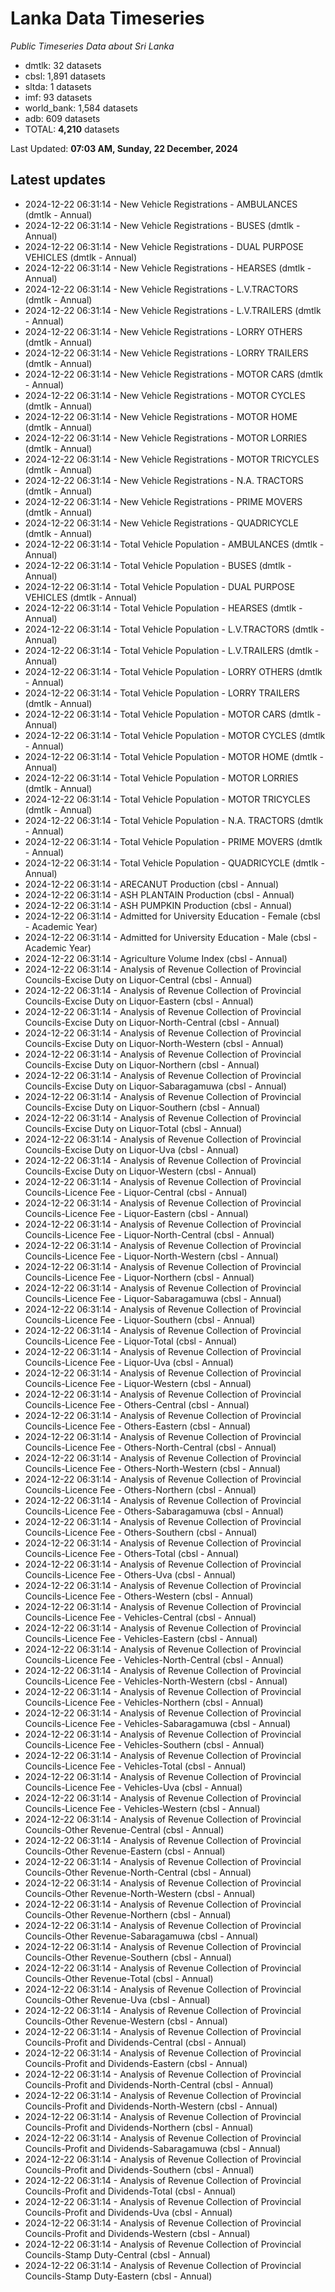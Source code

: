 # Lanka Data Timeseries
*Public Timeseries Data about Sri Lanka*

* dmtlk: 32 datasets
* cbsl: 1,891 datasets
* sltda: 1 datasets
* imf: 93 datasets
* world_bank: 1,584 datasets
* adb: 609 datasets
* TOTAL: **4,210** datasets

Last Updated: **07:03 AM, Sunday, 22 December, 2024**

## Latest updates

* 2024-12-22 06:31:14 - New Vehicle Registrations - AMBULANCES (dmtlk - Annual)
* 2024-12-22 06:31:14 - New Vehicle Registrations - BUSES (dmtlk - Annual)
* 2024-12-22 06:31:14 - New Vehicle Registrations - DUAL PURPOSE VEHICLES (dmtlk - Annual)
* 2024-12-22 06:31:14 - New Vehicle Registrations - HEARSES (dmtlk - Annual)
* 2024-12-22 06:31:14 - New Vehicle Registrations - L.V.TRACTORS (dmtlk - Annual)
* 2024-12-22 06:31:14 - New Vehicle Registrations - L.V.TRAILERS (dmtlk - Annual)
* 2024-12-22 06:31:14 - New Vehicle Registrations - LORRY OTHERS (dmtlk - Annual)
* 2024-12-22 06:31:14 - New Vehicle Registrations - LORRY TRAILERS (dmtlk - Annual)
* 2024-12-22 06:31:14 - New Vehicle Registrations - MOTOR CARS (dmtlk - Annual)
* 2024-12-22 06:31:14 - New Vehicle Registrations - MOTOR CYCLES (dmtlk - Annual)
* 2024-12-22 06:31:14 - New Vehicle Registrations - MOTOR HOME (dmtlk - Annual)
* 2024-12-22 06:31:14 - New Vehicle Registrations - MOTOR LORRIES (dmtlk - Annual)
* 2024-12-22 06:31:14 - New Vehicle Registrations - MOTOR TRICYCLES (dmtlk - Annual)
* 2024-12-22 06:31:14 - New Vehicle Registrations - N.A. TRACTORS (dmtlk - Annual)
* 2024-12-22 06:31:14 - New Vehicle Registrations - PRIME MOVERS (dmtlk - Annual)
* 2024-12-22 06:31:14 - New Vehicle Registrations - QUADRICYCLE (dmtlk - Annual)
* 2024-12-22 06:31:14 - Total Vehicle Population - AMBULANCES (dmtlk - Annual)
* 2024-12-22 06:31:14 - Total Vehicle Population - BUSES (dmtlk - Annual)
* 2024-12-22 06:31:14 - Total Vehicle Population - DUAL PURPOSE VEHICLES (dmtlk - Annual)
* 2024-12-22 06:31:14 - Total Vehicle Population - HEARSES (dmtlk - Annual)
* 2024-12-22 06:31:14 - Total Vehicle Population - L.V.TRACTORS (dmtlk - Annual)
* 2024-12-22 06:31:14 - Total Vehicle Population - L.V.TRAILERS (dmtlk - Annual)
* 2024-12-22 06:31:14 - Total Vehicle Population - LORRY OTHERS (dmtlk - Annual)
* 2024-12-22 06:31:14 - Total Vehicle Population - LORRY TRAILERS (dmtlk - Annual)
* 2024-12-22 06:31:14 - Total Vehicle Population - MOTOR CARS (dmtlk - Annual)
* 2024-12-22 06:31:14 - Total Vehicle Population - MOTOR CYCLES (dmtlk - Annual)
* 2024-12-22 06:31:14 - Total Vehicle Population - MOTOR HOME (dmtlk - Annual)
* 2024-12-22 06:31:14 - Total Vehicle Population - MOTOR LORRIES (dmtlk - Annual)
* 2024-12-22 06:31:14 - Total Vehicle Population - MOTOR TRICYCLES (dmtlk - Annual)
* 2024-12-22 06:31:14 - Total Vehicle Population - N.A. TRACTORS (dmtlk - Annual)
* 2024-12-22 06:31:14 - Total Vehicle Population - PRIME MOVERS (dmtlk - Annual)
* 2024-12-22 06:31:14 - Total Vehicle Population - QUADRICYCLE (dmtlk - Annual)
* 2024-12-22 06:31:14 - ARECANUT Production (cbsl - Annual)
* 2024-12-22 06:31:14 - ASH PLANTAIN Production (cbsl - Annual)
* 2024-12-22 06:31:14 - ASH PUMPKIN Production (cbsl - Annual)
* 2024-12-22 06:31:14 - Admitted for University Education - Female (cbsl - Academic Year)
* 2024-12-22 06:31:14 - Admitted for University Education - Male (cbsl - Academic Year)
* 2024-12-22 06:31:14 - Agriculture Volume Index (cbsl - Annual)
* 2024-12-22 06:31:14 - Analysis of Revenue Collection of Provincial Councils-Excise Duty on Liquor-Central (cbsl - Annual)
* 2024-12-22 06:31:14 - Analysis of Revenue Collection of Provincial Councils-Excise Duty on Liquor-Eastern (cbsl - Annual)
* 2024-12-22 06:31:14 - Analysis of Revenue Collection of Provincial Councils-Excise Duty on Liquor-North-Central (cbsl - Annual)
* 2024-12-22 06:31:14 - Analysis of Revenue Collection of Provincial Councils-Excise Duty on Liquor-North-Western (cbsl - Annual)
* 2024-12-22 06:31:14 - Analysis of Revenue Collection of Provincial Councils-Excise Duty on Liquor-Northern (cbsl - Annual)
* 2024-12-22 06:31:14 - Analysis of Revenue Collection of Provincial Councils-Excise Duty on Liquor-Sabaragamuwa (cbsl - Annual)
* 2024-12-22 06:31:14 - Analysis of Revenue Collection of Provincial Councils-Excise Duty on Liquor-Southern (cbsl - Annual)
* 2024-12-22 06:31:14 - Analysis of Revenue Collection of Provincial Councils-Excise Duty on Liquor-Total (cbsl - Annual)
* 2024-12-22 06:31:14 - Analysis of Revenue Collection of Provincial Councils-Excise Duty on Liquor-Uva (cbsl - Annual)
* 2024-12-22 06:31:14 - Analysis of Revenue Collection of Provincial Councils-Excise Duty on Liquor-Western (cbsl - Annual)
* 2024-12-22 06:31:14 - Analysis of Revenue Collection of Provincial Councils-Licence Fee - Liquor-Central (cbsl - Annual)
* 2024-12-22 06:31:14 - Analysis of Revenue Collection of Provincial Councils-Licence Fee - Liquor-Eastern (cbsl - Annual)
* 2024-12-22 06:31:14 - Analysis of Revenue Collection of Provincial Councils-Licence Fee - Liquor-North-Central (cbsl - Annual)
* 2024-12-22 06:31:14 - Analysis of Revenue Collection of Provincial Councils-Licence Fee - Liquor-North-Western (cbsl - Annual)
* 2024-12-22 06:31:14 - Analysis of Revenue Collection of Provincial Councils-Licence Fee - Liquor-Northern (cbsl - Annual)
* 2024-12-22 06:31:14 - Analysis of Revenue Collection of Provincial Councils-Licence Fee - Liquor-Sabaragamuwa (cbsl - Annual)
* 2024-12-22 06:31:14 - Analysis of Revenue Collection of Provincial Councils-Licence Fee - Liquor-Southern (cbsl - Annual)
* 2024-12-22 06:31:14 - Analysis of Revenue Collection of Provincial Councils-Licence Fee - Liquor-Total (cbsl - Annual)
* 2024-12-22 06:31:14 - Analysis of Revenue Collection of Provincial Councils-Licence Fee - Liquor-Uva (cbsl - Annual)
* 2024-12-22 06:31:14 - Analysis of Revenue Collection of Provincial Councils-Licence Fee - Liquor-Western (cbsl - Annual)
* 2024-12-22 06:31:14 - Analysis of Revenue Collection of Provincial Councils-Licence Fee - Others-Central (cbsl - Annual)
* 2024-12-22 06:31:14 - Analysis of Revenue Collection of Provincial Councils-Licence Fee - Others-Eastern (cbsl - Annual)
* 2024-12-22 06:31:14 - Analysis of Revenue Collection of Provincial Councils-Licence Fee - Others-North-Central (cbsl - Annual)
* 2024-12-22 06:31:14 - Analysis of Revenue Collection of Provincial Councils-Licence Fee - Others-North-Western (cbsl - Annual)
* 2024-12-22 06:31:14 - Analysis of Revenue Collection of Provincial Councils-Licence Fee - Others-Northern (cbsl - Annual)
* 2024-12-22 06:31:14 - Analysis of Revenue Collection of Provincial Councils-Licence Fee - Others-Sabaragamuwa (cbsl - Annual)
* 2024-12-22 06:31:14 - Analysis of Revenue Collection of Provincial Councils-Licence Fee - Others-Southern (cbsl - Annual)
* 2024-12-22 06:31:14 - Analysis of Revenue Collection of Provincial Councils-Licence Fee - Others-Total (cbsl - Annual)
* 2024-12-22 06:31:14 - Analysis of Revenue Collection of Provincial Councils-Licence Fee - Others-Uva (cbsl - Annual)
* 2024-12-22 06:31:14 - Analysis of Revenue Collection of Provincial Councils-Licence Fee - Others-Western (cbsl - Annual)
* 2024-12-22 06:31:14 - Analysis of Revenue Collection of Provincial Councils-Licence Fee - Vehicles-Central (cbsl - Annual)
* 2024-12-22 06:31:14 - Analysis of Revenue Collection of Provincial Councils-Licence Fee - Vehicles-Eastern (cbsl - Annual)
* 2024-12-22 06:31:14 - Analysis of Revenue Collection of Provincial Councils-Licence Fee - Vehicles-North-Central (cbsl - Annual)
* 2024-12-22 06:31:14 - Analysis of Revenue Collection of Provincial Councils-Licence Fee - Vehicles-North-Western (cbsl - Annual)
* 2024-12-22 06:31:14 - Analysis of Revenue Collection of Provincial Councils-Licence Fee - Vehicles-Northern (cbsl - Annual)
* 2024-12-22 06:31:14 - Analysis of Revenue Collection of Provincial Councils-Licence Fee - Vehicles-Sabaragamuwa (cbsl - Annual)
* 2024-12-22 06:31:14 - Analysis of Revenue Collection of Provincial Councils-Licence Fee - Vehicles-Southern (cbsl - Annual)
* 2024-12-22 06:31:14 - Analysis of Revenue Collection of Provincial Councils-Licence Fee - Vehicles-Total (cbsl - Annual)
* 2024-12-22 06:31:14 - Analysis of Revenue Collection of Provincial Councils-Licence Fee - Vehicles-Uva (cbsl - Annual)
* 2024-12-22 06:31:14 - Analysis of Revenue Collection of Provincial Councils-Licence Fee - Vehicles-Western (cbsl - Annual)
* 2024-12-22 06:31:14 - Analysis of Revenue Collection of Provincial Councils-Other Revenue-Central (cbsl - Annual)
* 2024-12-22 06:31:14 - Analysis of Revenue Collection of Provincial Councils-Other Revenue-Eastern (cbsl - Annual)
* 2024-12-22 06:31:14 - Analysis of Revenue Collection of Provincial Councils-Other Revenue-North-Central (cbsl - Annual)
* 2024-12-22 06:31:14 - Analysis of Revenue Collection of Provincial Councils-Other Revenue-North-Western (cbsl - Annual)
* 2024-12-22 06:31:14 - Analysis of Revenue Collection of Provincial Councils-Other Revenue-Northern (cbsl - Annual)
* 2024-12-22 06:31:14 - Analysis of Revenue Collection of Provincial Councils-Other Revenue-Sabaragamuwa (cbsl - Annual)
* 2024-12-22 06:31:14 - Analysis of Revenue Collection of Provincial Councils-Other Revenue-Southern (cbsl - Annual)
* 2024-12-22 06:31:14 - Analysis of Revenue Collection of Provincial Councils-Other Revenue-Total (cbsl - Annual)
* 2024-12-22 06:31:14 - Analysis of Revenue Collection of Provincial Councils-Other Revenue-Uva (cbsl - Annual)
* 2024-12-22 06:31:14 - Analysis of Revenue Collection of Provincial Councils-Other Revenue-Western (cbsl - Annual)
* 2024-12-22 06:31:14 - Analysis of Revenue Collection of Provincial Councils-Profit and Dividends-Central (cbsl - Annual)
* 2024-12-22 06:31:14 - Analysis of Revenue Collection of Provincial Councils-Profit and Dividends-Eastern (cbsl - Annual)
* 2024-12-22 06:31:14 - Analysis of Revenue Collection of Provincial Councils-Profit and Dividends-North-Central (cbsl - Annual)
* 2024-12-22 06:31:14 - Analysis of Revenue Collection of Provincial Councils-Profit and Dividends-North-Western (cbsl - Annual)
* 2024-12-22 06:31:14 - Analysis of Revenue Collection of Provincial Councils-Profit and Dividends-Northern (cbsl - Annual)
* 2024-12-22 06:31:14 - Analysis of Revenue Collection of Provincial Councils-Profit and Dividends-Sabaragamuwa (cbsl - Annual)
* 2024-12-22 06:31:14 - Analysis of Revenue Collection of Provincial Councils-Profit and Dividends-Southern (cbsl - Annual)
* 2024-12-22 06:31:14 - Analysis of Revenue Collection of Provincial Councils-Profit and Dividends-Total (cbsl - Annual)
* 2024-12-22 06:31:14 - Analysis of Revenue Collection of Provincial Councils-Profit and Dividends-Uva (cbsl - Annual)
* 2024-12-22 06:31:14 - Analysis of Revenue Collection of Provincial Councils-Profit and Dividends-Western (cbsl - Annual)
* 2024-12-22 06:31:14 - Analysis of Revenue Collection of Provincial Councils-Stamp Duty-Central (cbsl - Annual)
* 2024-12-22 06:31:14 - Analysis of Revenue Collection of Provincial Councils-Stamp Duty-Eastern (cbsl - Annual)